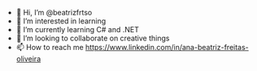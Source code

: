 - 👋 Hi, I’m @beatrizfrtso
- 👀 I’m interested in learning
- 🌱 I’m currently learning C# and .NET
- 💞️ I’m looking to collaborate on creative things
- 📫 How to reach me https://www.linkedin.com/in/ana-beatriz-freitas-oliveira

<!---
beatrizfrtso/beatrizfrtso is a ✨ special ✨ repository because its `README.md` (this file) appears on your GitHub profile.
You can click the Preview link to take a look at your changes.
--->
